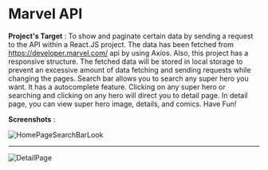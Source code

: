 # Marvel API

**Project's Target** : To show and paginate certain data by sending a request to the API within a React.JS project. The data has been fetched from https://developer.marvel.com/ api by using Axios. Also, this project has a responsive structure. The fetched data will be stored in local storage to prevent an excessive amount of data fetching and sending requests while changing the pages. Search bar allows you to search any super hero you want. It has a autocomplete feature. Clicking on any super hero or searching and clicking on any hero will direct you to detail page. In detail page, you can view super hero image, details, and comics. Have Fun!

**Screenshots** :

![HomePageSearchBarLook](https://user-images.githubusercontent.com/93548218/164893789-352908b3-54ef-401d-a5a7-a4323a4c1b66.png)

_________

![DetailPage](https://user-images.githubusercontent.com/93548218/164893793-95950763-0aef-4aa2-89f8-39e1ed1d3175.png)

